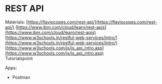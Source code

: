 # REST API

Materials:
[https://flaviocopes.com/rest-api/](https://flaviocopes.com/rest-api/) 
[https://www.ibm.com/cloud/learn/rest-apis](https://www.ibm.com/cloud/learn/rest-apis)  
[https://www.w3schools.in/restful-web-services/intro/](https://www.w3schools.in/restful-web-services/intro/)  
[https://www.w3schools.com/js/js_api_intro.asp](https://www.w3schools.com/js/js_api_intro.asp)  
Tutorialspoint  

Apps:
- Postman
